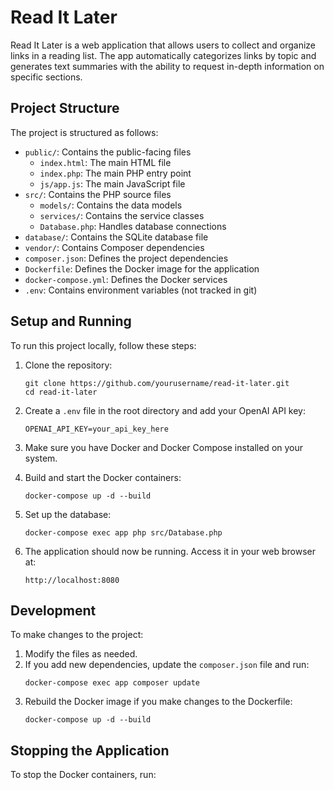# Read It Later

Read It Later is a web application that allows users to collect and organize links in a reading list. The app automatically categorizes links by topic and generates text summaries with the ability to request in-depth information on specific sections.

## Project Structure

The project is structured as follows:

- `public/`: Contains the public-facing files
  - `index.html`: The main HTML file
  - `index.php`: The main PHP entry point
  - `js/app.js`: The main JavaScript file
- `src/`: Contains the PHP source files
  - `models/`: Contains the data models
  - `services/`: Contains the service classes
  - `Database.php`: Handles database connections
- `database/`: Contains the SQLite database file
- `vendor/`: Contains Composer dependencies
- `composer.json`: Defines the project dependencies
- `Dockerfile`: Defines the Docker image for the application
- `docker-compose.yml`: Defines the Docker services
- `.env`: Contains environment variables (not tracked in git)

## Setup and Running

To run this project locally, follow these steps:

1. Clone the repository:
   ```
   git clone https://github.com/yourusername/read-it-later.git
   cd read-it-later
   ```

2. Create a `.env` file in the root directory and add your OpenAI API key:
   ```
   OPENAI_API_KEY=your_api_key_here
   ```

3. Make sure you have Docker and Docker Compose installed on your system.

4. Build and start the Docker containers:
   ```
   docker-compose up -d --build
   ```

5. Set up the database:
   ```
   docker-compose exec app php src/Database.php
   ```

6. The application should now be running. Access it in your web browser at:
   ```
   http://localhost:8080
   ```

## Development

To make changes to the project:

1. Modify the files as needed.
2. If you add new dependencies, update the `composer.json` file and run:
   ```
   docker-compose exec app composer update
   ```
3. Rebuild the Docker image if you make changes to the Dockerfile:
   ```
   docker-compose up -d --build
   ```

## Stopping the Application

To stop the Docker containers, run:
